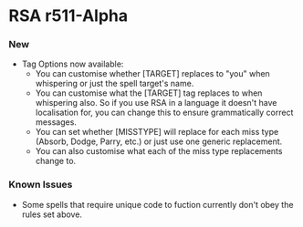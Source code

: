 
# RSA r511-Alpha

### New
* Tag Options now available:
    * You can customise whether [TARGET] replaces to "you" when whispering or just the spell target's name.
    * You can customise what the [TARGET] tag replaces to when whispering also. So if you use RSA in a language it doesn't have localisation for, you can change this to ensure grammatically correct messages.
    * You can set whether [MISSTYPE] will replace for each miss type (Absorb, Dodge, Parry, etc.) or just use one generic replacement.
    * You can also customise what each of the miss type replacements change to.
    
### Known Issues
* Some spells that require unique code to fuction currently don't obey the rules set above.
